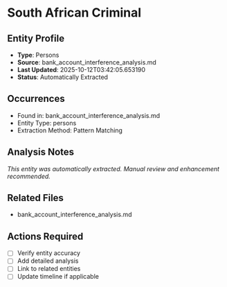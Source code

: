 # South African Criminal

## Entity Profile
- **Type**: Persons
- **Source**: bank_account_interference_analysis.md
- **Last Updated**: 2025-10-12T03:42:05.653190
- **Status**: Automatically Extracted

## Occurrences
- Found in: bank_account_interference_analysis.md
- Entity Type: persons
- Extraction Method: Pattern Matching

## Analysis Notes
*This entity was automatically extracted. Manual review and enhancement recommended.*

## Related Files
- bank_account_interference_analysis.md

## Actions Required
- [ ] Verify entity accuracy
- [ ] Add detailed analysis
- [ ] Link to related entities
- [ ] Update timeline if applicable
